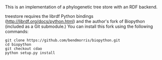 This is an implementation of a phylogenetic tree store with an RDF backend.

treestore requires the librdf Python bindings (http://librdf.org/docs/python.html)
and the author's fork of Biopython (included as a Git submodule.) You can install
this fork using the following commands:

    git clone https://github.com/bendmorris/biopython.git
    cd biopython
    git checkout cdao
    python setup.py install

